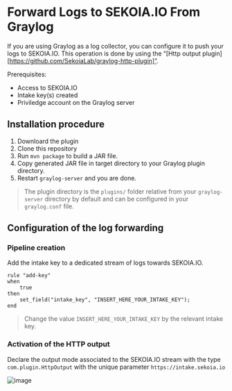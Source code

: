 # Forward Logs to SEKOIA.IO From Graylog

If you are using Graylog as a log collector, you can configure it to push your logs to SEKOIA.IO. This operation is done by using the “[Http output plugin][https://github.com/SekoiaLab/graylog-http-plugin]”.

Prerequisites:

- Access to SEKOIA.IO
- Intake key(s) created
- Priviledge account on the Graylog server

## Installation procedure

1. Downloard the plugin
2. Clone this repository
3. Run `mvn package` to build a JAR file.
4. Copy generated JAR file in target directory to your Graylog plugin directory.
5. Restart `graylog-server` and you are done.

> The plugin directory is the `plugins/` folder relative from your `graylog-server` directory by default and can be configured in your `graylog.conf` file.

## Configuration of the log forwarding

### Pipeline creation

Add the intake key to a dedicated stream of logs towards SEKOIA.IO.

```
rule "add-key"
when
	true
then
	set_field("intake_key", "INSERT_HERE_YOUR_INTAKE_KEY");
end

```

> Change the value `INSERT_HERE_YOUR_INTAKE_KEY` by the relevant intake key.

### Activation of the HTTP output

Declare the output mode associated to the SEKOIA.IO stream with the type `com.plugin.HttpOutput` with the unique parameter `https://intake.sekoia.io`

![image](/assets/graylog_output_declaration.png)
